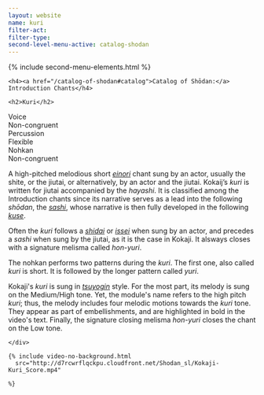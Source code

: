 ```yaml
---
layout: website
name: kuri
filter-act:
filter-type:
second-level-menu-active: catalog-shodan
---
```


{% include second-menu-elements.html %}

<main class="page-content">
  <div class="text-container">

    <h4><a href="/catalog-of-shodan#catalog">Catalog of Shōdan:</a> Introduction Chants</h4>

    <h2>Kuri</h2>

  <div class="introductory-table">
    <div class="introductory-table__element">
      <div class="introductory-table__term">Voice</div>
      <div class="introductory-table__definition">Non-congruent</div>
    </div>
    <div class="introductory-table__element">
      <div class="introductory-table__term">Percussion</div>
      <div class="introductory-table__definition">Flexible</div>
    </div>
    <div class="introductory-table__element">
      <div class="introductory-table__term">Nohkan</div>
      <div class="introductory-table__definition">Non-congruent</div>
    </div>
  </div>


  <p>A high-pitched melodious short <a href="/music/voices#Einori" target="_blank"><em>einori</em></a> chant sung by an actor, usually the shite, or the jiutai, or alternatively, by an actor and the jiutai. Kokaij’s <em>kuri</em> is written for jiutai accompanied by the <em>hayashi</em>.
  It is classified among the Introduction chants since its narrative serves as a lead into the following <em>shōdan</em>, the <a href="/catalog-of-shodan/sashi" target="_blank"><em>sashi</em></a>,
  whose narrative is then fully developed in the following <a href="/catalog-of-shodan/kuse" target="_blank"><em>kuse</em></a>.</p>

  <p>Often the <em>kuri</em> follows a <a href="/catalog-of-shodan/shidai-chant" target="_blank"><em>shidai</em></a> or <a href="/catalog-of-shodan/issei-chant" target="_blank"><em>issei</em></a> when sung by an actor, and precedes a <em>sashi</em> when sung by the jiutai, as it is the case in Kokaji. It alsways closes with a signature melisma called <em>hon-yuri</em>.</p>

  <p>The nohkan performs two patterns during the <em>kuri</em>. The first one, also called <em>kuri</em> is short. It is followed by the longer pattern called <em>yuri</em>.</p>

  <p> Kokaji's <em>kuri</em> is sung in <a href="/music/voices#Tsuyogin" target="_blank"><em>tsuyogin</em></a> style. For the most part, its melody is sung on the Medium/High tone. Yet, the module's name refers to the high pitch <em>kuri</em>; thus, the melody includes four melodic motions towards the <em>kuri</em> tone. They appear as part of embellishments, and are highlighted in bold in the video's text. Finally, the signature closing melisma <em>hon-yuri</em> closes the chant on the Low tone.</p>


    </div>

    {% include video-no-background.html
      src="http://d7rcwrflqckpu.cloudfront.net/Shodan_sl/Kokaji-Kuri_Score.mp4"

    %}

</main>
